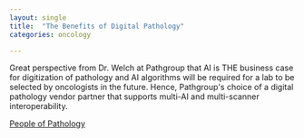 ```yaml
---
layout: single
title:  "The Benefits of Digital Pathology"
categories: oncology

---
```

Great perspective from Dr. Welch at Pathgroup that AI is THE business case for digitization of pathology and AI algorithms will be required for a lab to be selected by oncologists in the future. Hence, Pathgroup's choice of a digital pathology vendor partner that supports multi-AI and multi-scanner interoperability. 
 
[People of Pathology](https://peopleofpathology.podbean.com/e/episode-157-dr-derek-welch-pathgroup-proscia-and-the-benefits-of-digital-pathology/)